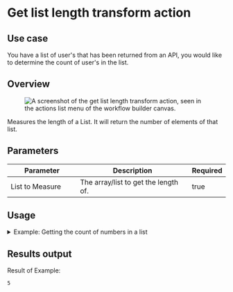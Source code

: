 # Get list length transform action

## Use case

You have a list of user's that has been returned from an API, you would like to determine the count of user's in the list.

## Overview

<figure><img src="../../../../.gitbook/assets/Screenshot 2025-04-18 at 2.59.32 PM.png" alt="A screenshot of the get list length transform action, seen in the actions list menu of the workflow builder canvas."><figcaption></figcaption></figure>

Measures the length of a List. It will return the number of elements of that list.

## Parameters

<table><thead><tr><th width="217">Parameter</th><th width="417.3333333333333">Description</th><th data-type="checkbox">Required</th></tr></thead><tbody><tr><td>List to Measure</td><td>The array/list to get the length of.</td><td>true</td></tr></tbody></table>

## Usage

<details>

<summary>Example: Getting the count of numbers in a list</summary>

Inputs:

**List to Measure:** `[1,2,3,4,5]`

</details>

## Results output

Result of Example:

```
5
```

